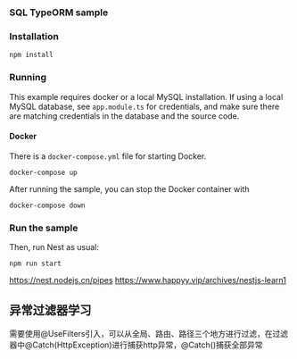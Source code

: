 ### SQL TypeORM sample

### Installation


`npm install`

### Running

This example requires docker or a local MySQL installation.  If using a local MySQL database, see `app.module.ts` for credentials, and make sure there are matching credentials in the database and the source code.

#### Docker

There is a `docker-compose.yml` file for starting Docker.

`docker-compose up`

After running the sample, you can stop the Docker container with

`docker-compose down`

### Run the sample

Then, run Nest as usual:

`npm run start`


https://nest.nodejs.cn/pipes
https://www.happyy.vip/archives/nestjs-learn1

## 异常过滤器学习
需要使用@UseFilters引入，可以从全局、路由、路径三个地方进行过滤，在过滤器中@Catch(HttpException)进行捕获http异常，@Catch()捕获全部异常



